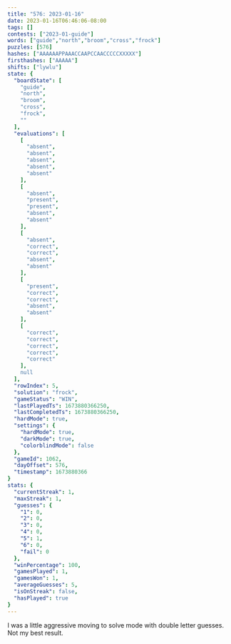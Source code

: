 ```yaml
---
title: "576: 2023-01-16"
date: 2023-01-16T06:46:06-08:00
tags: []
contests: ["2023-01-guide"]
words: ["guide","north","broom","cross","frock"]
puzzles: [576]
hashes: ["AAAAAAPPAAACCAAPCCAACCCCCXXXXX"]
firsthashes: ["AAAAA"]
shifts: ["lywlu"]
state: {
  "boardState": [
    "guide",
    "north",
    "broom",
    "cross",
    "frock",
    ""
  ],
  "evaluations": [
    [
      "absent",
      "absent",
      "absent",
      "absent",
      "absent"
    ],
    [
      "absent",
      "present",
      "present",
      "absent",
      "absent"
    ],
    [
      "absent",
      "correct",
      "correct",
      "absent",
      "absent"
    ],
    [
      "present",
      "correct",
      "correct",
      "absent",
      "absent"
    ],
    [
      "correct",
      "correct",
      "correct",
      "correct",
      "correct"
    ],
    null
  ],
  "rowIndex": 5,
  "solution": "frock",
  "gameStatus": "WIN",
  "lastPlayedTs": 1673880366250,
  "lastCompletedTs": 1673880366250,
  "hardMode": true,
  "settings": {
    "hardMode": true,
    "darkMode": true,
    "colorblindMode": false
  },
  "gameId": 1062,
  "dayOffset": 576,
  "timestamp": 1673880366
}
stats: {
  "currentStreak": 1,
  "maxStreak": 1,
  "guesses": {
    "1": 0,
    "2": 0,
    "3": 0,
    "4": 0,
    "5": 1,
    "6": 0,
    "fail": 0
  },
  "winPercentage": 100,
  "gamesPlayed": 1,
  "gamesWon": 1,
  "averageGuesses": 5,
  "isOnStreak": false,
  "hasPlayed": true
}
---
```

<!-- more -->
I was a little aggressive moving to solve mode with double letter guesses. Not my best result. 
